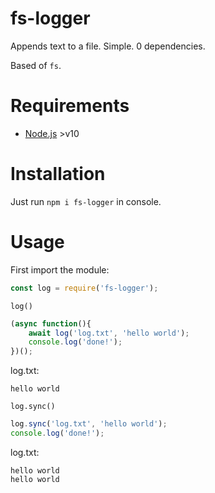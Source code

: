 # fs-logger
Appends text to a file. Simple. 0 dependencies.

Based of `fs`.

# Requirements
- [Node.js](http://nodejs.org) >v10

# Installation
Just run `npm i fs-logger` in console.

# Usage
First import the module:
```javascript
const log = require('fs-logger');
````
`log()`
```javascript
(async function(){
    await log('log.txt', 'hello world');
    console.log('done!');
})();
```
log.txt:
```
hello world

```
`log.sync()`
```javascript
log.sync('log.txt', 'hello world');
console.log('done!');
```
log.txt:
```
hello world
hello world

```